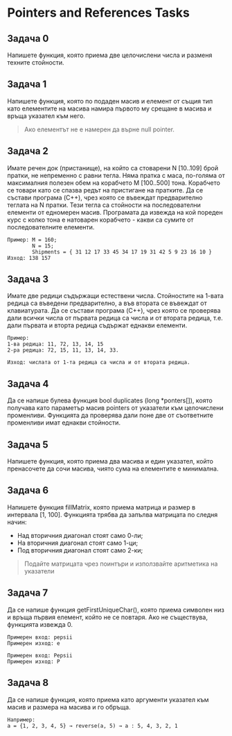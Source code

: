 # Pointers and References Tasks

## Задача 0
Напишете функция, която приема две целочислени числа и разменя техните стойности.

## Задача 1
Напишете функция, която по подаден масив и елемент от същия тип като елементите на масива намира първото му срещане в масива и връща указател към него. 

> Ако елементът не е намерен да върне null pointer.

## Задача 2
Имате речен док (пристанище), на който са стоварени N [10..109] брой пратки, не непременно с равни тегла.
Няма пратка с маса, по-голяма от максималния полезен обем на корабчето M [100..500] тона.
Корабчето се товари като се спазва редът на пристигане на пратките.
Да се състави програма (C++), чрез която се въвеждат предварително теглата на N пратки. Тези тегла са стойности на последователни елементи от едномерен масив.
Програмата да извежда на кой пореден курс с колко тона е натоварен корабчето - какви са сумите от последователните елементи.

```
Пример: M = 160; 
        N = 15; 
        Shipments = { 31 12 17 33 45 34 17 19 31 42 5 9 23 16 10 } 
Изход: 138 157
```

## Задача 3
Имате две редици съдържащи естествени числа. Стойностите на 1-вата редица са въведени предварително, а във втората се въвеждат от клавиатурата.
Да се състави програма (C++), чрез която се проверява дали всички числа от първата редица са числа и от втората редица, т.е. дали първата и вторта редица съдържат еднакви елементи.

```
Пример: 
1-ва редица: 11, 72, 13, 14, 15 
2-ра редица: 72, 15, 11, 13, 14, 33.

Изход: числата от 1-та редица са числа и от втората редица.
```

## Задача 4
Да се напише булева функция bool duplicates (long *ponters[]), която получава като параметър масив pointers от указатели към целочислени променливи. Функцията да проверява дали поне две от съответните променливи имат еднакви стойности.

## Задача 5
Напишете функция, която приема два масива и един указател, който пренасочете да сочи масива, чиято сума на елементите е минимална.

## Задача 6
Напишете функция fillMatrix, която приема матрица и размер в интервала [1, 100]. Функцията трябва да запълва матрицата по следня начин: 
- Над вторичния диагонал стоят само 0-ли;
- На вторичния диагонал стоят само 1-ци;
- Под вторичния диагонал стоят само 2-ки;

> Подайте матрицата чрез поинтъри и използвайте аритметика на указатели

## Задача 7
Да се напише функция getFirstUniqueChar(), която приема символен низ и връща
първия елемент, който не се повтаря. Ако не съществува, функцията извежда 0.

```
Примерен вход: pepsii
Примерен изход: e

Примерен вход: Pepsii
Примерен изход: P
``` 

## Задача 8
Да се напише функция, която приема като аргументи указател към масив и 
размера на масива и го обръща. 

```
Например: 
а = {1, 2, 3, 4, 5} → reverse(a, 5) → a : 5, 4, 3, 2, 1
```